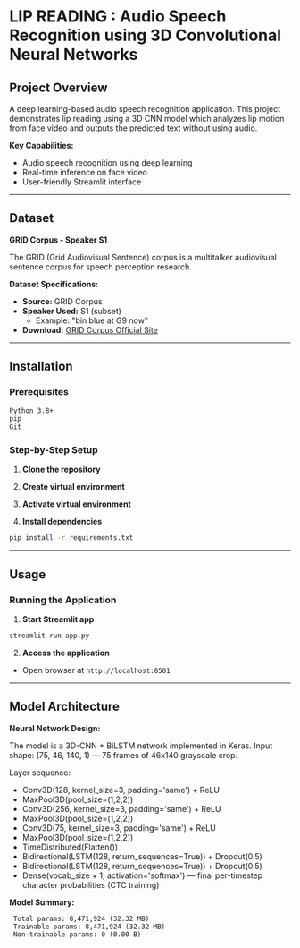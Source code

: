 # LIP READING : Audio Speech Recognition using 3D Convolutional Neural Networks
## Project Overview
A deep learning-based audio speech recognition application. This project demonstrates lip reading using a 3D CNN model which analyzes lip motion from face video and outputs the predicted text without using audio.

**Key Capabilities:**
- Audio speech recognition using deep learning
- Real-time inference on face video
- User-friendly Streamlit interface

---

## Dataset

**GRID Corpus - Speaker S1**

The GRID (Grid Audiovisual Sentence) corpus is a multitalker audiovisual sentence corpus for speech perception research.

**Dataset Specifications:**
- **Source:** GRID Corpus
- **Speaker Used:** S1 (subset)
  - Example: "bin blue at G9 now"
- **Download:** [GRID Corpus Official Site](http://spandh.dcs.shef.ac.uk/gridcorpus/)

---

## Installation

### Prerequisites

```bash
Python 3.8+
pip
Git
```

### Step-by-Step Setup

1. **Clone the repository**

2. **Create virtual environment**

3. **Activate virtual environment**

4. **Install dependencies**
```bash
pip install -r requirements.txt
```

---

## Usage

### Running the Application

1. **Start Streamlit app**
```bash
streamlit run app.py
```

2. **Access the application**
- Open browser at `http://localhost:8501`

---

## Model Architecture

**Neural Network Design:**

The model is a 3D-CNN + BiLSTM network implemented in Keras. Input shape: (75, 46, 140, 1) — 75 frames of 46x140 grayscale crop.

Layer sequence:
- Conv3D(128, kernel_size=3, padding='same') + ReLU
- MaxPool3D(pool_size=(1,2,2))
- Conv3D(256, kernel_size=3, padding='same') + ReLU
- MaxPool3D(pool_size=(1,2,2))
- Conv3D(75, kernel_size=3, padding='same') + ReLU
- MaxPool3D(pool_size=(1,2,2))
- TimeDistributed(Flatten())
- Bidirectional(LSTM(128, return_sequences=True)) + Dropout(0.5)
- Bidirectional(LSTM(128, return_sequences=True)) + Dropout(0.5)
- Dense(vocab_size + 1, activation='softmax')  — final per-timestep character probabilities (CTC training)

**Model Summary:**
```
 Total params: 8,471,924 (32.32 MB)
 Trainable params: 8,471,924 (32.32 MB)
 Non-trainable params: 0 (0.00 B)
```
